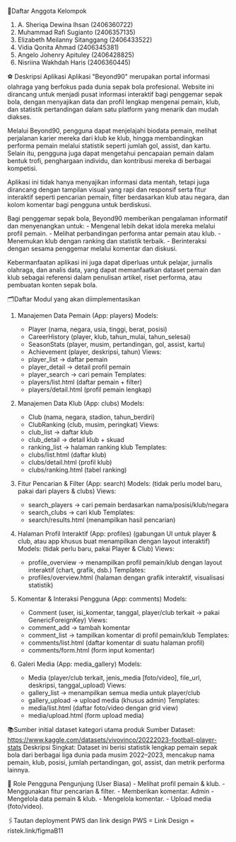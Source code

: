 📃Daftar Anggota Kelompok

1. A. Sheriqa Dewina Ihsan (2406360722)
2. Muhammad Rafi Sugianto (2406357135)
3. Elizabeth Meilanny Sitanggang (2406433522)
4. Vidia Qonita Ahmad (2406345381)
5. Angelo Johenry Apituley (2406428825)
6. Nisriina Wakhdah Haris (2406360445)


⚽ Deskripsi Aplikasi
Aplikasi "Beyond90" merupakan portal informasi olahraga yang berfokus pada dunia sepak bola profesional. Website ini dirancang untuk menjadi pusat informasi interaktif bagi penggemar sepak bola, dengan menyajikan data dan profil lengkap mengenai pemain, klub, dan statistik pertandingan dalam satu platform yang menarik dan mudah diakses.

Melalui Beyond90, pengguna dapat menjelajahi biodata pemain, melihat perjalanan karier mereka dari klub ke klub, hingga membandingkan performa pemain melalui statistik seperti jumlah gol, assist, dan kartu. Selain itu, pengguna juga dapat mengetahui pencapaian pemain dalam bentuk trofi, penghargaan individu, dan kontribusi mereka di berbagai kompetisi.

Aplikasi ini tidak hanya menyajikan informasi data mentah, tetapi juga dirancang dengan tampilan visual yang rapi dan responsif serta fitur interaktif seperti pencarian pemain, filter berdasarkan klub atau negara, dan kolom komentar bagi pengguna untuk berdiskusi.

Bagi penggemar sepak bola, Beyond90 memberikan pengalaman informatif dan menyenangkan untuk:
     - Mengenal lebih dekat idola mereka melalui profil pemain.
     - Melihat perbandingan performa antar pemain atau klub.
     - Menemukan klub dengan ranking dan statistik terbaik.
     - Berinteraksi dengan sesama penggemar melalui komentar dan diskusi.

Kebermanfaatan aplikasi ini juga dapat diperluas untuk pelajar, jurnalis olahraga, dan analis data, yang dapat memanfaatkan dataset pemain dan klub sebagai referensi dalam penulisan artikel, riset performa, atau pembuatan konten sepak bola.

🗂️Daftar Modul yang akan diimplementasikan
1. Manajemen Data Pemain (App: players)
Models:
     - Player (nama, negara, usia, tinggi, berat, posisi)
     - CareerHistory (player, klub, tahun_mulai, tahun_selesai)
     - SeasonStats (player, musim, pertandingan, gol, assist, kartu)
     - Achievement (player, deskripsi, tahun)
Views:
     - player_list → daftar pemain
     - player_detail → detail profil pemain
     - player_search → cari pemain
Templates:
     - players/list.html (daftar pemain + filter)
     - players/detail.html (profil pemain lengkap)

2. Manajemen Data Klub (App: clubs)
Models:
     - Club (nama, negara, stadion, tahun_berdiri)
     - ClubRanking (club, musim, peringkat)
Views:
     - club_list → daftar klub
     - club_detail → detail klub + skuad
     - ranking_list → halaman ranking klub
Templates:
     - clubs/list.html (daftar klub)
     - clubs/detail.html (profil klub)
     - clubs/ranking.html (tabel ranking)

3. Fitur Pencarian & Filter (App: search)
Models: (tidak perlu model baru, pakai dari players & clubs)
Views:
     - search_players → cari pemain berdasarkan nama/posisi/klub/negara
     - search_clubs → cari klub
Templates:
     - search/results.html (menampilkan hasil pencarian)

4. Halaman Profil Interaktif (App: profiles)
(gabungan UI untuk player & club, atau app khusus buat menampilkan dengan layout interaktif)
Models: (tidak perlu baru, pakai Player & Club)
Views:
     - profile_overview → menampilkan profil pemain/klub dengan layout interaktif (chart, grafik, dsb.)
Templates:
     - profiles/overview.html (halaman dengan grafik interaktif, visualisasi statistik)

5. Komentar & Interaksi Pengguna (App: comments)
Models:
     - Comment (user, isi_komentar, tanggal, player/club terkait → pakai GenericForeignKey)
Views:
     - comment_add → tambah komentar
     - comment_list → tampilkan komentar di profil pemain/klub
Templates:
     - comments/list.html (daftar komentar di suatu halaman profil)
     - comments/form.html (form input komentar)

6. Galeri Media (App: media_gallery)
Models:
     - Media (player/club terkait, jenis_media [foto/video], file_url, deskripsi, tanggal_upload)
Views:
     - gallery_list → menampilkan semua media untuk player/club
     - gallery_upload → upload media (khusus admin)
Templates:
     - media/list.html (daftar foto/video dengan grid view)
     - media/upload.html (form upload media)
  

📚Sumber initial dataset kategori utama produk
Sumber Dataset:
          https://www.kaggle.com/datasets/vivovinco/20222023-football-player-stats
Deskripsi Singkat:
Dataset ini berisi statistik lengkap pemain sepak bola dari berbagai liga dunia pada musim 2022–2023, mencakup nama pemain, klub, posisi, jumlah pertandingan, gol, assist, dan metrik performa lainnya.

👤 Role Pengguna
Pengunjung (User Biasa)
          - Melihat profil pemain & klub.
          - Menggunakan fitur pencarian & filter.
          - Memberikan komentar.
Admin
          - Mengelola data pemain & klub.
          - Mengelola komentar.
          - Upload media (foto/video).


🖇️Tautan deployment PWS dan link design
PWS = 
Link Design = ristek.link/figmaB11
